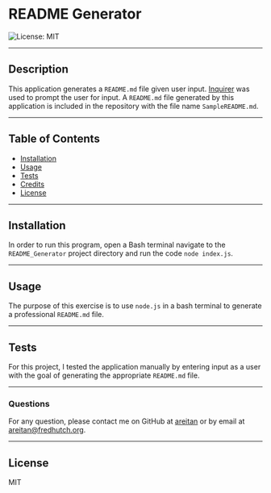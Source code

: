 # README Generator

![License: MIT](https://img.shields.io/badge/License-MIT-yellow.svg)

---

## Description
  
This application generates a ```README.md``` file given user input. [Inquirer](https://www.npmjs.com/package/inquirer) was used to prompt the user for input. A ```README.md``` file generated by this application is included in the repository with the file name ```SampleREADME.md```.


---
## Table of Contents

- [Installation](#installation)
- [Usage](#usage)
- [Tests](#tests)
- [Credits](#credits)
- [License](#license)

---
## Installation

In order to run this program, open a Bash terminal navigate to the ```README_Generator``` project directory and run the code ```node index.js```.


---
## Usage

The purpose of this exercise is to use ```node.js``` in a bash terminal to generate a professional ```README.md``` file. 


---
## Tests

For this project, I tested the application manually by entering input as a user with the goal of generating the appropriate ```README.md``` file.


---
### Questions

For any question, please contact me on GitHub at [areitan](https://github.com/areitan) or by email at areitan@fredhutch.org.


---
## License

MIT

  
